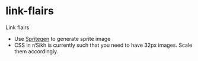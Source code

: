 # link-flairs
Link flairs

* Use [Spritegen](http://spritegen.website-performance.org/) to generate sprite image
* CSS in r/Sikh is currently such that you need to have 32px images. Scale them accordingly.
